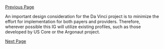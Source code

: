 [Previous Page](US_Core_(FHIR_R4).html)

An important design consideration for the Da Vinci project is to minimize the effort for implementation for both payers and providers. Therefore, wherever possible this IG will utilize existing profiles, such as those developed by US Core or the Argonaut project. 


[Next Page](C-CDA_on_FHIR_(FHIR_STU3).html)